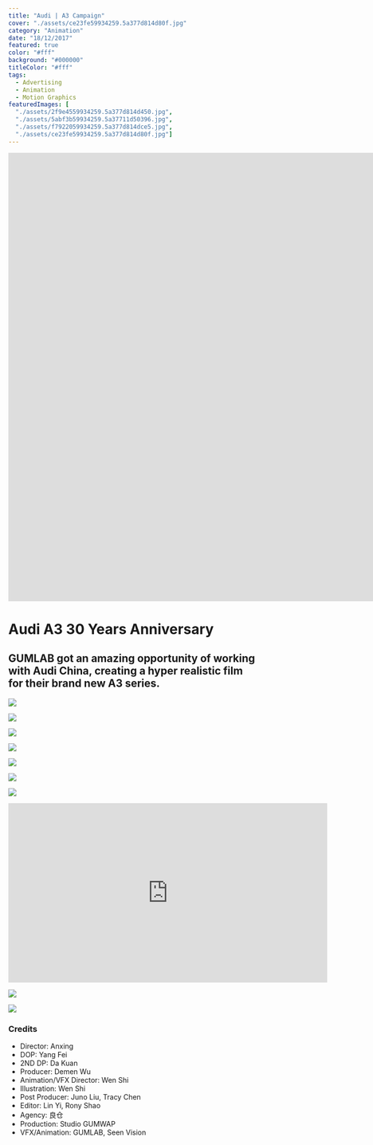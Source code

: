 ```yaml
---
title: "Audi | A3 Campaign"
cover: "./assets/ce23fe59934259.5a377d814d80f.jpg"
category: "Animation"
date: "18/12/2017"
featured: true
color: "#fff"
background: "#000000"
titleColor: "#fff"
tags:
  - Advertising
  - Animation
  - Motion Graphics
featuredImages: [
  "./assets/2f9e4559934259.5a377d814d450.jpg",
  "./assets/5abf3b59934259.5a37711d50396.jpg",
  "./assets/f7922059934259.5a377d814dce5.jpg",
  "./assets/ce23fe59934259.5a377d814d80f.jpg"]
---
```


<iframe src="http://open.iqiyi.com/developer/player_js/coopPlayerIndex.html?vid=20f0179e27ad3619f6f753b63d3cac19&tvId=14276940709&accessToken=2.f22860a2479ad60d8da7697274de9346&appKey=3955c3425820435e86d0f4cdfe56f5e7&appId=1368&height=100%&width=100%"
  frameborder="0" 
  allowfullscreen="true" 
  width="1600" 
  height="900"></iframe>

# Audi A3 30 Years Anniversary

## GUMLAB got an amazing opportunity of working with Audi China, creating a hyper realistic film for their brand new A3 series.

![](./assets/2f9e4559934259.5a377d814d450.jpg)

![](./assets/5abf3b59934259.5a37711d50396.jpg)

![](./assets/f7922059934259.5a377d814dce5.jpg)

![](./assets/ce23fe59934259.5a377d814d80f.jpg)

![](./assets/e729a559934259.5a377d814d03c.jpg)

![](./assets/5af4a959934259.5a3785b5e0446.jpg)

![](./assets/15848659934259.5a37871876edc.jpg)

<iframe src="https://player.vimeo.com/video/247773740?title=0&byline=0"
  width="640"
  height="360"
  frameborder="0"
  webkitallowfullscreen
  mozallowfullscreen
  allowfullscreen></iframe>

![](./assets/14140d59934259.5a378f8bc48c1.jpg)

![](./assets/89647459934259.5a378b488c8b6.gif)

### Credits

- Director: Anxing
- DOP: Yang Fei
- 2ND DP: Da Kuan
- Producer: Demen Wu
- Animation/VFX Director: Wen Shi
- Illustration: Wen Shi
- Post Producer: Juno Liu, Tracy Chen
- Editor: Lin Yi, Rony Shao
- Agency: 良仓
- Production: Studio GUMWAP
- VFX/Animation: GUMLAB, Seen Vision

